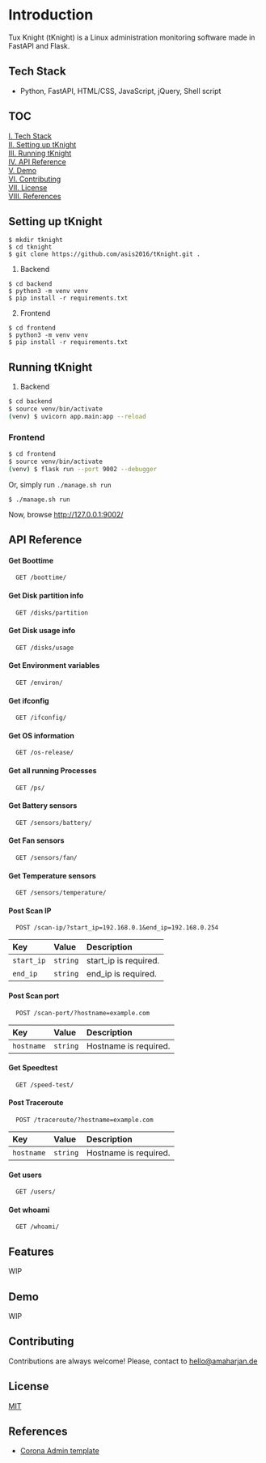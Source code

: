 # Introduction
Tux Knight (tKnight) is a Linux administration monitoring software made in FastAPI and Flask.

## Tech Stack
- Python, FastAPI, HTML/CSS, JavaScript, jQuery, Shell script


## TOC
[I. Tech Stack](#tech-stack)<br>
[II. Setting up tKnight](#setting-up-tknight)<br>
[III. Running tKnight](#running-tknight)<br>
[IV. API Reference](#api-reference)<br>
[V. Demo](#demo)<br>
[VI. Contributing](#contributing)<br>
[VII. License](#license)<br>
[VIII. References](#references)<br>
## Setting up tKnight
```
$ mkdir tknight
$ cd tknight
$ git clone https://github.com/asis2016/tKnight.git .
```

1. Backend
```
$ cd backend
$ python3 -m venv venv
$ pip install -r requirements.txt
```

2. Frontend
```
$ cd frontend
$ python3 -m venv venv
$ pip install -r requirements.txt
```

## Running tKnight
1. Backend
```bash
$ cd backend
$ source venv/bin/activate
(venv) $ uvicorn app.main:app --reload
```

### Frontend
```bash
$ cd frontend
$ source venv/bin/activate
(venv) $ flask run --port 9002 --debugger
```

Or, simply run `./manage.sh run`
```
$ ./manage.sh run
```

Now, browse http://127.0.0.1:9002/
## API Reference
#### Get Boottime
```http
  GET /boottime/
```

#### Get Disk partition info
```http
  GET /disks/partition
```

#### Get Disk usage info
```http
  GET /disks/usage
```

#### Get Environment variables
```http
  GET /environ/
```

#### Get ifconfig
```http
  GET /ifconfig/
```

#### Get OS information
```http
  GET /os-release/
```

#### Get all running Processes
```http
  GET /ps/
```

#### Get Battery sensors  
```http
  GET /sensors/battery/
```

#### Get Fan sensors  
```http
  GET /sensors/fan/
```

#### Get Temperature sensors  
```http
  GET /sensors/temperature/
```

#### Post Scan IP
```http
  POST /scan-ip/?start_ip=192.168.0.1&end_ip=192.168.0.254
```
| Key | Value     | Description                       |
| :-------- | :------- | :-------------------------------- |
| `start_ip`  | `string` | start_ip is required. |
| `end_ip`  | `string` | end_ip is required. |

#### Post Scan port
```http
  POST /scan-port/?hostname=example.com
```
| Key | Value     | Description                       |
| :-------- | :------- | :-------------------------------- |
| `hostname`  | `string` | Hostname is required. |

#### Get Speedtest
```http
  GET /speed-test/
```

#### Post Traceroute
```http
  POST /traceroute/?hostname=example.com
```
| Key | Value     | Description                       |
| :-------- | :------- | :-------------------------------- |
| `hostname`  | `string` | Hostname is required. |

#### Get users
```http
  GET /users/
```

#### Get whoami
```http
  GET /whoami/
```

## Features
WIP

## Demo
WIP

## Contributing
Contributions are always welcome! Please, contact to hello@amaharjan.de

## License
[MIT](./LICENSE)

## References
- [Corona Admin template](https://www.bootstrapdash.com/product/corona-admin-template)





